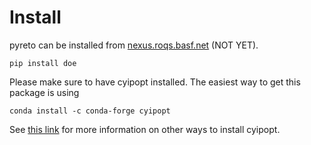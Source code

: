 # Install

pyreto can be installed from [nexus.roqs.basf.net](https://developer.docs.basf.net/setup/python/#configure) (NOT YET).
```
pip install doe
```
Please make sure to have cyipopt installed. The easiest way to get this package is using
```
conda install -c conda-forge cyipopt
```
See [this link](https://cyipopt.readthedocs.io/en/stable/install.html) for more information on other ways to install cyipopt.
